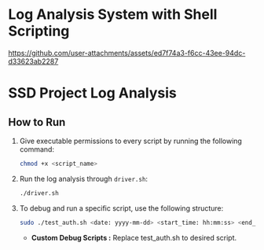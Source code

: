 # Log Analysis System with Shell Scripting

https://github.com/user-attachments/assets/ed7f74a3-f6cc-43ee-94dc-d33623ab2287

# SSD Project Log Analysis

## How to Run

1. Give executable permissions to every script by running the following command:  
   ```bash
   chmod +x <script_name>
   ```

2. Run the log analysis through `driver.sh`:  
   ```bash
   ./driver.sh
   ```

3. To debug and run a specific script, use the following structure:  
   ```bash
   sudo ./test_auth.sh <date: yyyy-mm-dd> <start_time: hh:mm:ss> <end_time: hh:mm:ss>
   ```
   - **Custom Debug Scripts :** Replace test_auth.sh to desired  script.
